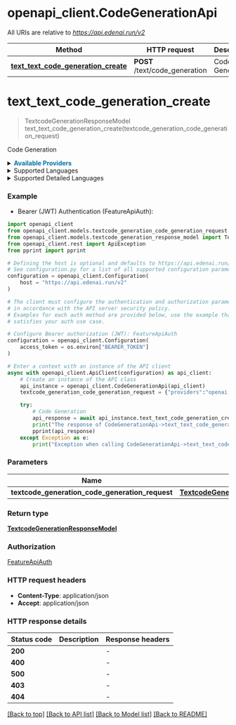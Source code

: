 # openapi_client.CodeGenerationApi

All URIs are relative to *https://api.edenai.run/v2*

Method | HTTP request | Description
------------- | ------------- | -------------
[**text_text_code_generation_create**](CodeGenerationApi.md#text_text_code_generation_create) | **POST** /text/code_generation | Code Generation


# **text_text_code_generation_create**
> TextcodeGenerationResponseModel text_text_code_generation_create(textcode_generation_code_generation_request)

Code Generation

<details><summary><strong style='color: #0072a3; cursor: pointer'>Available Providers</strong></summary>    |Provider|Version|Price|Billing unit| |----|-------|-----|------------| |**openai**|`v1`|2.0 (per 1000000 token)|1 token |**google**|`v1`|0.5 (per 1000000 char)|1 char |**nlpcloud**|`v1`|25.0 (per 1000 request)|1 request   </details>  <details><summary>Supported Languages</summary>      |Name|Value| |----|-----| |**Achinese**|`ace`| |**Afrikaans**|`af`| |**Akan**|`ak`| |**Amharic**|`am`| |**Arabic**|`ar`| |**Armenian**|`hy`| |**Assamese**|`as`| |**Asturian**|`ast`| |**Awadhi**|`awa`| |**Ayacucho Quechua**|`quy`| |**Balinese**|`ban`| |**Bambara**|`bm`| |**Banjar**|`bjn`| |**Bashkir**|`ba`| |**Basque**|`eu`| |**Belarusian**|`be`| |**Bemba (Zambia)**|`bem`| |**Bengali**|`bn`| |**Bhojpuri**|`bho`| |**Bosnian**|`bs`| |**Buginese**|`bug`| |**Bulgarian**|`bg`| |**Burmese**|`my`| |**Catalan**|`ca`| |**Cebuano**|`ceb`| |**Central Atlas Tamazight**|`tzm`| |**Central Aymara**|`ayr`| |**Central Kanuri**|`knc`| |**Central Khmer**|`km`| |**Central Kurdish**|`ckb`| |**Chhattisgarhi**|`hne`| |**Chinese**|`zh`| |**Chokwe**|`cjk`| |**Crimean Tatar**|`crh`| |**Croatian**|`hr`| |**Czech**|`cs`| |**Danish**|`da`| |**Dutch**|`nl`| |**Dyula**|`dyu`| |**Dzongkha**|`dz`| |**Eastern Yiddish**|`ydd`| |**Egyptian Arabic**|`arz`| |**English**|`en`| |**Esperanto**|`eo`| |**Estonian**|`et`| |**Ewe**|`ee`| |**Faroese**|`fo`| |**Fijian**|`fj`| |**Finnish**|`fi`| |**Fon**|`fon`| |**French**|`fr`| |**Friulian**|`fur`| |**Galician**|`gl`| |**Ganda**|`lg`| |**Georgian**|`ka`| |**German**|`de`| |**Guarani**|`gn`| |**Gujarati**|`gu`| |**Haitian**|`ht`| |**Halh Mongolian**|`khk`| |**Hausa**|`ha`| |**Hebrew**|`he`| |**Hindi**|`hi`| |**Hungarian**|`hu`| |**Icelandic**|`is`| |**Igbo**|`ig`| |**Iloko**|`ilo`| |**Indonesian**|`id`| |**Irish**|`ga`| |**Italian**|`it`| |**Japanese**|`ja`| |**Javanese**|`jv`| |**Kabiyè**|`kbp`| |**Kabuverdianu**|`kea`| |**Kabyle**|`kab`| |**Kachin**|`kac`| |**Kamba (Kenya)**|`kam`| |**Kannada**|`kn`| |**Kashmiri**|`ks`| |**Kazakh**|`kk`| |**Kikuyu**|`ki`| |**Kimbundu**|`kmb`| |**Kinyarwanda**|`rw`| |**Kirghiz**|`ky`| |**Kongo**|`kg`| |**Korean**|`ko`| |**Lao**|`lo`| |**Latgalian**|`ltg`| |**Ligurian**|`lij`| |**Limburgan**|`li`| |**Lingala**|`ln`| |**Lithuanian**|`lt`| |**Lombard**|`lmo`| |**Luba-Katanga**|`lu`| |**Luo (Kenya and Tanzania)**|`luo`| |**Lushai**|`lus`| |**Luxembourgish**|`lb`| |**Macedonian**|`mk`| |**Magahi**|`mag`| |**Maithili**|`mai`| |**Malayalam**|`ml`| |**Maltese**|`mt`| |**Manipuri**|`mni`| |**Maori**|`mi`| |**Marathi**|`mr`| |**Mesopotamian Arabic**|`acm`| |**Minangkabau**|`min`| |**Modern Greek (1453-)**|`el`| |**Moroccan Arabic**|`ary`| |**Mossi**|`mos`| |**Najdi Arabic**|`ars`| |**Nepali (macrolanguage)**|`ne`| |**Nigerian Fulfulde**|`fuv`| |**North Azerbaijani**|`azj`| |**North Levantine Arabic**|`apc`| |**Northern Kurdish**|`kmr`| |**Northern Uzbek**|`uzn`| |**Norwegian Bokmål**|`nb`| |**Norwegian Nynorsk**|`nn`| |**Nuer**|`nus`| |**Nyanja**|`ny`| |**Occitan (post 1500)**|`oc`| |**Oriya (macrolanguage)**|`or`| |**Pangasinan**|`pag`| |**Panjabi**|`pa`| |**Papiamento**|`pap`| |**Pedi**|`nso`| |**Persian**|`fa`| |**Plateau Malagasy**|`plt`| |**Polish**|`pl`| |**Portuguese**|`pt`| |**Romanian**|`ro`| |**Rundi**|`rn`| |**Russian**|`ru`| |**Samoan**|`sm`| |**Sango**|`sg`| |**Sanskrit**|`sa`| |**Santali**|`sat`| |**Sardinian**|`sc`| |**Scottish Gaelic**|`gd`| |**Serbian**|`sr`| |**Shan**|`shn`| |**Shona**|`sn`| |**Sicilian**|`scn`| |**Silesian**|`szl`| |**Sindhi**|`sd`| |**Sinhala**|`si`| |**Slovak**|`sk`| |**Slovenian**|`sl`| |**Somali**|`so`| |**South Azerbaijani**|`azb`| |**South Levantine Arabic**|`ajp`| |**Southern Pashto**|`pbt`| |**Southern Sotho**|`st`| |**Southwestern Dinka**|`dik`| |**Spanish**|`es`| |**Standard Latvian**|`lvs`| |**Standard Malay**|`zsm`| |**Sundanese**|`su`| |**Swahili (macrolanguage)**|`sw`| |**Swati**|`ss`| |**Swedish**|`sv`| |**Ta'izzi-Adeni Arabic**|`acq`| |**Tagalog**|`tl`| |**Tajik**|`tg`| |**Tamashek**|`tmh`| |**Tamil**|`ta`| |**Tatar**|`tt`| |**Telugu**|`te`| |**Thai**|`th`| |**Tibetan**|`bo`| |**Tigrinya**|`ti`| |**Tok Pisin**|`tpi`| |**Tosk Albanian**|`als`| |**Tsonga**|`ts`| |**Tswana**|`tn`| |**Tumbuka**|`tum`| |**Tunisian Arabic**|`aeb`| |**Turkish**|`tr`| |**Turkmen**|`tk`| |**Twi**|`tw`| |**Uighur**|`ug`| |**Ukrainian**|`uk`| |**Umbundu**|`umb`| |**Urdu**|`ur`| |**Venetian**|`vec`| |**Vietnamese**|`vi`| |**Waray (Philippines)**|`war`| |**Welsh**|`cy`| |**West Central Oromo**|`gaz`| |**Wolof**|`wo`| |**Xhosa**|`xh`| |**Yoruba**|`yo`| |**Yue Chinese**|`yue`| |**Zulu**|`zu`|  </details><details><summary>Supported Detailed Languages</summary>      |Name|Value| |----|-----| |**Arabic (world)**|`ar-001`| |**Chinese (Traditional)**|`zh-Hant`| |**Persian (Afghanistan)**|`fa-AF`|  </details>

### Example

* Bearer (JWT) Authentication (FeatureApiAuth):

```python
import openapi_client
from openapi_client.models.textcode_generation_code_generation_request import TextcodeGenerationCodeGenerationRequest
from openapi_client.models.textcode_generation_response_model import TextcodeGenerationResponseModel
from openapi_client.rest import ApiException
from pprint import pprint

# Defining the host is optional and defaults to https://api.edenai.run/v2
# See configuration.py for a list of all supported configuration parameters.
configuration = openapi_client.Configuration(
    host = "https://api.edenai.run/v2"
)

# The client must configure the authentication and authorization parameters
# in accordance with the API server security policy.
# Examples for each auth method are provided below, use the example that
# satisfies your auth use case.

# Configure Bearer authorization (JWT): FeatureApiAuth
configuration = openapi_client.Configuration(
    access_token = os.environ["BEARER_TOKEN"]
)

# Enter a context with an instance of the API client
async with openapi_client.ApiClient(configuration) as api_client:
    # Create an instance of the API class
    api_instance = openapi_client.CodeGenerationApi(api_client)
    textcode_generation_code_generation_request = {"providers":"openai,google,nlpcloud","instruction":"Write a function in python that calculates fibonacci","temperature":0.1,"max_tokens":100,"prompt":""} # TextcodeGenerationCodeGenerationRequest | 

    try:
        # Code Generation
        api_response = await api_instance.text_text_code_generation_create(textcode_generation_code_generation_request)
        print("The response of CodeGenerationApi->text_text_code_generation_create:\n")
        pprint(api_response)
    except Exception as e:
        print("Exception when calling CodeGenerationApi->text_text_code_generation_create: %s\n" % e)
```



### Parameters


Name | Type | Description  | Notes
------------- | ------------- | ------------- | -------------
 **textcode_generation_code_generation_request** | [**TextcodeGenerationCodeGenerationRequest**](TextcodeGenerationCodeGenerationRequest.md)|  | 

### Return type

[**TextcodeGenerationResponseModel**](TextcodeGenerationResponseModel.md)

### Authorization

[FeatureApiAuth](../README.md#FeatureApiAuth)

### HTTP request headers

 - **Content-Type**: application/json
 - **Accept**: application/json

### HTTP response details

| Status code | Description | Response headers |
|-------------|-------------|------------------|
**200** |  |  -  |
**400** |  |  -  |
**500** |  |  -  |
**403** |  |  -  |
**404** |  |  -  |

[[Back to top]](#) [[Back to API list]](../README.md#documentation-for-api-endpoints) [[Back to Model list]](../README.md#documentation-for-models) [[Back to README]](../README.md)

